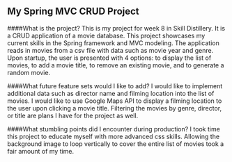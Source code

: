 ## My Spring MVC CRUD Project

####What is the project?
This is my project for week 8 in Skill Distillery. It is a CRUD application of a movie database. This project showcases my current skills in the Spring framework and MVC modeling. The application reads in movies from a csv file with data such as movie year and genre. Upon startup, the user is presented with 4 options: to display the list of movies, to add a movie title, to remove an existing movie, and to generate a random movie.  

####What future feature sets would I like to add?
I would like to implement additional data such as director name and filming location into the list of movies. I would like to use Google Maps API to display a filming location to the user upon clicking a movie title. Filtering the movies by genre, director, or title are plans I have for the project as well.

####What stumbling points did I encounter during production?
I took time this project to educate myself with more advanced css skills. Allowing the background image to loop vertically to cover the entire list of movies took a fair amount of my time.